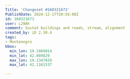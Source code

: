 ```yaml
---
Title: 'Changeset #160321673'
PublishDate: 2024-12-17T20:56:08Z
id: 160321673
user: L29Ah
comment: Sustaš buildings and roads, stream, alignment
created_by: iD 2.30.4
tags:
- Montenegro
bbox:
  min_lon: 19.1060014
  min_lat: 42.089829
  max_lon: 19.1347839
  max_lat: 42.1161537

---
```

